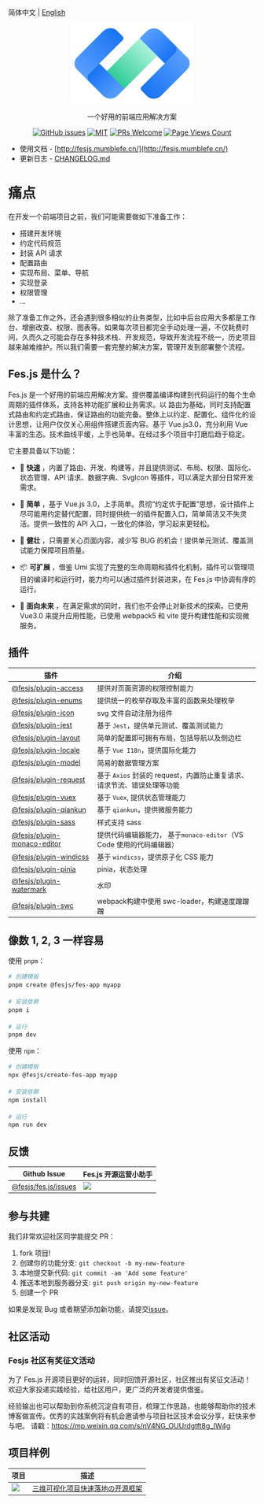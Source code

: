 简体中文 | [English](./README.en-US.md)

<p align="center">
  <a href="../../">
    <img alt="fes.js" width="250" src="./images/fes-logo.png">
  </a>
</p>

<div align="center">

一个好用的前端应用解决方案

[![GitHub issues](https://img.shields.io/github/issues/WeBankFinTech/fes.js.svg?style=flat-square)](../../issues)
[![MIT](https://img.shields.io/dub/l/vibe-d.svg?style=flat-square)](http://opensource.org/licenses/MIT)
[![PRs Welcome](https://img.shields.io/badge/PRs-welcome-brightgreen.svg?style=flat-square)](../../pulls)
[![Page Views Count](https://badges.toozhao.com/badges/01G7TRNN1PH9PMSCYWDF3EK4QT/green.svg)](https://badges.toozhao.com/stats/01G7TRNN1PH9PMSCYWDF3EK4QT 'Get your own page views count badge on badges.toozhao.com')

</div>

- 使用文档 - [http://fesjs.mumblefe.cn/](http://fesjs.mumblefe.cn/)
- 更新日志 - [CHANGELOG.md](./CHANGELOG.md)

# 痛点

在开发一个前端项目之前，我们可能需要做如下准备工作：

- 搭建开发环境
- 约定代码规范
- 封装 API 请求
- 配置路由
- 实现布局、菜单、导航
- 实现登录
- 权限管理
- ...

除了准备工作之外，还会遇到很多相似的业务类型，比如中后台应用大多都是工作台、增删改查、权限、图表等。如果每次项目都完全手动处理一遍，不仅耗费时间，久而久之可能会存在多种技术栈、开发规范，导致开发流程不统一，历史项目越来越难维护。所以我们需要一套完整的解决方案，管理开发到部署整个流程。

## Fes.js 是什么？

Fes.js 是一个好用的前端应用解决方案。提供覆盖编译构建到代码运行的每个生命周期的插件体系，支持各种功能扩展和业务需求。以 路由为基础，同时支持配置式路由和约定式路由，保证路由的功能完备。整体上以约定、配置化、组件化的设计思想，让用户仅仅关心用组件搭建页面内容。基于 Vue.js3.0，充分利用 Vue 丰富的生态。技术曲线平缓，上手也简单。在经过多个项目中打磨后趋于稳定。

它主要具备以下功能：

- 🚀 **快速** ，内置了路由、开发、构建等，并且提供测试、布局、权限、国际化、状态管理、API 请求、数据字典、SvgIcon 等插件，可以满足大部分日常开发需求。
- 🧨 **简单** ，基于 Vue.js 3.0，上手简单。贯彻“约定优于配置”思想，设计插件上尽可能用约定替代配置，同时提供统一的插件配置入口，简单简洁又不失灵活。提供一致性的 API 入口，一致化的体验，学习起来更轻松。

- 💪 **健壮** ，只需要关心页面内容，减少写 BUG 的机会！提供单元测试、覆盖测试能力保障项目质量。

- 📦 **可扩展** ，借鉴 Umi 实现了完整的生命周期和插件化机制，插件可以管理项目的编译时和运行时，能力均可以通过插件封装进来，在 Fes.js 中协调有序的运行。

- 📡 **面向未来** ，在满足需求的同时，我们也不会停止对新技术的探索。已使用 Vue3.0 来提升应用性能，已使用 webpack5 和 vite 提升构建性能和实现微服务。

## 插件

| 插件                                                                                                                         | 介绍                                                                    |
| ---------------------------------------------------------------------------------------------------------------------------- | ----------------------------------------------------------------------- |
| [@fesjs/plugin-access](http://fesjs.mumblefe.cn/reference/plugin/plugins/access.html)                                        | 提供对页面资源的权限控制能力                                            |
| [@fesjs/plugin-enums](http://fesjs.mumblefe.cn/reference/plugin/plugins/enums.html#%E4%BB%8B%E7%BB%8D)                       | 提供统一的枚举存取及丰富的函数来处理枚举                                |
| [@fesjs/plugin-icon](http://fesjs.mumblefe.cn/reference/plugin/plugins/icon.html#%E4%BB%8B%E7%BB%8D)                         | svg 文件自动注册为组件                                                  |
| [@fesjs/plugin-jest](http://fesjs.mumblefe.cn/reference/plugin/plugins/jest.html#%E5%90%AF%E7%94%A8%E6%96%B9%E5%BC%8F)       | 基于 `Jest`，提供单元测试、覆盖测试能力                                 |
| [@fesjs/plugin-layout](http://fesjs.mumblefe.cn/reference/plugin/plugins/layout.html)                                       | 简单的配置即可拥有布局，包括导航以及侧边栏                              |
| [@fesjs/plugin-locale](http://fesjs.mumblefe.cn/reference/plugin/plugins/locale.html#%E4%BB%8B%E7%BB%8D)                     | 基于 `Vue I18n`，提供国际化能力                                         |
| [@fesjs/plugin-model](http://fesjs.mumblefe.cn/reference/plugin/plugins/model.html#%E4%BB%8B%E7%BB%8D)                       | 简易的数据管理方案                                                      |
| [@fesjs/plugin-request](http://fesjs.mumblefe.cn/reference/plugin/plugins/request.html#%E5%90%AF%E7%94%A8%E6%96%B9%E5%BC%8F) | 基于 `Axios` 封装的 request，内置防止重复请求、请求节流、错误处理等功能 |
| [@fesjs/plugin-vuex](http://fesjs.mumblefe.cn/reference/plugin/plugins/vuex.html#%E5%90%AF%E7%94%A8%E6%96%B9%E5%BC%8F)       | 基于 `Vuex`, 提供状态管理能力                                           |
| [@fesjs/plugin-qiankun](http://fesjs.mumblefe.cn/reference/plugin/plugins/qiankun.html#%E4%BB%8B%E7%BB%8D)                   | 基于 `qiankun`，提供微服务能力                                          |
| [@fesjs/plugin-sass](http://fesjs.mumblefe.cn/reference/plugin/plugins/sass.html#%E4%BB%8B%E7%BB%8D)                         | 样式支持 sass                                                           |
| [@fesjs/plugin-monaco-editor](http://fesjs.mumblefe.cn/reference/plugin/plugins/editor.html#%E4%BB%8B%E7%BB%8D)              | 提供代码编辑器能力， 基于`monaco-editor`（VS Code 使用的代码编辑器）    |
| [@fesjs/plugin-windicss](http://fesjs.mumblefe.cn/reference/plugin/plugins/windicss.html)                                    | 基于 `windicss`，提供原子化 CSS 能力                                    |
| [@fesjs/plugin-pinia](http://fesjs.mumblefe.cn/reference/plugin/plugins/pinia.html)                                          | pinia，状态处理                                                         |
| [@fesjs/plugin-watermark](http://fesjs.mumblefe.cn/reference/plugin/plugins/watermark.html)                                  | 水印                                                                    |
| [@fesjs/plugin-swc](http://fesjs.mumblefe.cn/reference/plugin/plugins/swc.html)                                              |  webpack构建中使用 swc-loader，构建速度蹭蹭蹭                                                    |

## 像数 1, 2, 3 一样容易

使用 `pnpm`：

```bash
# 创建模板
pnpm create @fesjs/fes-app myapp

# 安装依赖
pnpm i

# 运行
pnpm dev
```

使用 `npm`：

```bash
# 创建模板
npx @fesjs/create-fes-app myapp

# 安装依赖
npm install

# 运行
npm run dev
```

## 反馈

| Github Issue                         | Fes.js 开源运营小助手                                                                            |
| ------------------------------------ | ------------------------------------------------------------------------------------------------ |
| [@fesjs/fes.js/issues](../../issues) | <img src="https://wanchun-1252303708.cos.ap-nanjing.myqcloud.com/WeChatb7bcfb33e47b8949ced831b8e79ffb0b.jpg" height="250"/> |

## 参与共建

我们非常欢迎社区同学能提交 PR：

1. fork 项目!
2. 创建你的功能分支: `git checkout -b my-new-feature`
3. 本地提交新代码: `git commit -am 'Add some feature'`
4. 推送本地到服务器分支: `git push origin my-new-feature`
5. 创建一个 PR

如果是发现 Bug 或者期望添加新功能，请提交[issue](../../issues)。

## 社区活动

### Fesjs 社区有奖征文活动

为了 Fes.js 开源项目更好的运转，同时回馈开源社区，社区推出有奖征文活动！欢迎大家投递实践经验，给社区用户，更广泛的开发者提供借鉴。

经验输出也可以帮助到你系统沉淀自有项目，梳理工作思路，也能够帮助你的技术博客做宣传。优秀的实践案例将有机会邀请参与项目社区技术会议分享，赶快来参与吧。
请戳：<https://mp.weixin.qq.com/s/nV4NG_OUUrdgtft8g_IW4g>

## 项目样例

| 项目     |  描述           |
|----------------------------------------- | ----------------------------------------- |
| <img src="https://docs.icegl.cn/logo.png" width="100px"> | [三维可视化项目快速落地の开源框架](https://gitee.com/ice-gl/icegl-three-vue-tres) |
